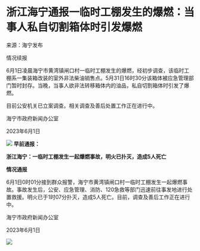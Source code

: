 

# 浙江海宁通报一临时工棚发生的爆燃：当事人私自切割箱体时引发爆燃

来源：海宁发布

情况续报

6月1日凌晨海宁市黄湾镇闸口村一临时工棚发生的爆燃，经初步调查，该临时工棚系一集装箱改装的室外非法柴油销售点。5月31日16时30分该箱体被应急管理部门暂时封存。当晚，当事人欲非法转移箱体内的油品，私自切割箱体时引发了爆燃。

目前公安机关已立案调查。相关调查及善后处置工作正在进行中。

海宁市政府新闻办公室

2023年6月1日

![](https://inews.gtimg.com/om_bt/Oi5--foO_tm_l8vg9BUZz5PydRAw-BAalZ_Nmh85a-iYUAA/1000)
**早前通报：**

**浙江海宁：一临时工棚发生一起爆燃事故，明火已扑灭，造成5人死亡**

**情况通报**

6月1日0时01分接到群众报警，海宁市黄湾镇闸口村一临时工棚发生一起爆燃事故。事故发生后，公安、应急管理、消防、120急救等部门迅速前往事发地进行处置救援。明火已于1时07分扑灭，造成5人死亡。目前，调查及善后工作正在进行中。

海宁市政府新闻办公室

2023年6月1日

![](https://inews.gtimg.com/om_bt/OrFFAVcxO1xT1EP1OQTWYGTQuWtvOqS3JTUTn1g9rCR6MAA/1000)

